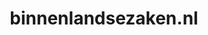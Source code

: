 ---
layout: post
title:  "binnenlandsezaken.nl"
internal_url:  "/data/binnenlandsezaken.nl.html"
categories: dutchgov
---